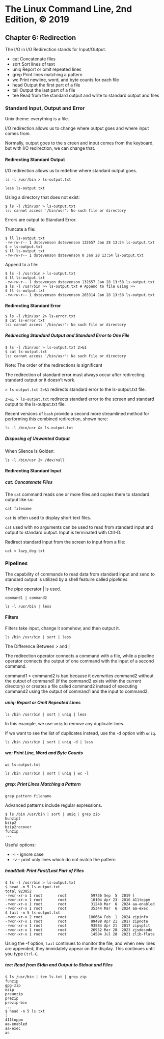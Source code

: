 # The Linux Command Line, 2nd Edition, © 2019

## Chapter 6: Redirection

The I/O in I/O Redirection stands for Input/Output.

* cat Concatenate files
* sort Sort lines of text
* uniq Report or omit repeated lines
* grep Print lines matching a pattern
* wc Print newline, word, and byte counts for each file
* head Output the first part of a file
* tail Output the last part of a file
* tee Read from the standard output and write to standard output and files

### Standard Input, Output and Error

Unix theme: everything is a file.

I/O redirection allows us to change where output goes and where input comes from.

Normally, output goes to the s creen and input comes from the keyboard,
but with I/O redirection, we can change that.

#### Redirecting Standard Output

I/O redirection allows us to redefine where standard output goes.

`ls -l /usr/bin > ls-output.txt`

`less ls-output.txt`

Using a directory that does not exist:

```
$ ls -l /bin/usr > ls-output.txt
ls: cannot access '/bin/usr': No such file or directory
```

Errors are output to Standard Error.

Truncate a file:

```
$ ll ls-output.txt
-rw-rw-r-- 1 dstevenson dstevenson 132657 Jan 28 13:54 ls-output.txt
$ > ls-output.txt
$ ll ls-output.txt
-rw-rw-r-- 1 dstevenson dstevenson 0 Jan 28 13:54 ls-output.txt
```

Append to a file:

```
$ ls -l /usr/bin > ls-output.txt
$ ll ls-output.txt
-rw-rw-r-- 1 dstevenson dstevenson 132657 Jan 28 13:58 ls-output.txt
$ ls -l /usr/bin >> ls-output.txt # Append to file using >>
$ ll ls-output.txt
-rw-rw-r-- 1 dstevenson dstevenson 265314 Jan 28 13:58 ls-output.txt
```

#### Redirecting Standard Error

```
$ ls -l /bin/usr 2> ls-error.txt
$ cat ls-error.txt
ls: cannot access '/bin/usr': No such file or directory
```
##### Redirecting Standard Output and Standard Error to One File

```
$ ls -l /bin/usr > ls-output.txt 2>&1
$ cat ls-output.txt
ls: cannot access '/bin/usr': No such file or directory
```

Note: The order of the redirections is significant

The redirection of standard error must always occur after redirecting standard output
or it doesn't work.

`> ls-output.txt 2>&1` redirects standard error to the ls-output.txt file.

`2>&1 > ls-output.txt` redirects standard error to the screen and standard output to the ls-output.txt file.

Recent versions of `bash` provide a second more streamlined method for performing this combined redirection, shown here:

`ls -l /bin/usr &> ls-output.txt`

##### Disposing of Unwanted Output

When Silence Is Golden:

`ls -l /bin/usr 2> /dev/null`

#### Redirecting Standard Input

##### cat: Concatenate Files

The `cat` command reads one or more files and copies them to standard output like so:

`cat filename`

`cat` is often used to display short text files.

`cat` used with no arguments can be used to read from standard input and output to standard output.
Input is terminated with Ctrl-D.

Redirect standard input from the screen to input from a file:

`cat < lazy_dog.txt`

### Pipelines

The capability of commands to read data from standard input and send to standard output is utilized by a shell featuire called _pipelines_.

The pipe operator | is used.

`command1 | command2`

`ls -l /usr/bin | less`

#### Filters

Filters take input, change it somehow, and then output it.

`ls /bin /usr/bin | sort | less`

The Difference Between > and | 

The redirection operator connects a command with a file, while a pipeline operator
connects the output of one command with the input of a second command.

command1 > command2 is bad because it overwrites command2 without the output of command1 (if the command2 exists within the current directory) or creates a file called command2 instead of executing command2 using the output of command1 and the input to command2.

##### uniq: Report or Omit Repeated Lines

`ls /bin /usr/bin | sort | uniq | less`

In this example, we use `uniq` to remove any duplicate lines.

If we want to see the list of duplicates instead, use the -d option with `uniq`.

`ls /bin /usr/bin | sort | uniq -d | less`

##### wc: Print Line, Word and Byte Counts

`wc ls-output.txt`

`ls /bin /usr/bin | sort | uniq | wc -l`

##### grep: Print Lines Matching a Pattern

`grep pattern filename`

Advanced patterns include regular expressions.

```
$ ls /bin /usr/bin | sort | uniq | grep zip
bunzip2
bzip2
bzip2recover
funzip
...
```

Useful options:

* -i - ignore case
* -v - print only lines which do not match the pattern

##### head/tail: Print First/Last Part of Files

```
$ ls -l /usr/bin > ls-output.txt
$ head -n 5 ls-output.txt
total 923852
-rwxr-xr-x 1 root       root           59736 Sep  5  2019 [
-rwxr-xr-x 1 root       root           10104 Apr 23  2016 411toppm
-rwxr-xr-x 1 root       root           31248 Mar  6  2024 aa-enabled
-rwxr-xr-x 1 root       root           35344 Mar  6  2024 aa-exec
$ tail -n 5 ls-output.txt
-rwxr-xr-x 2 root       root          186664 Feb  1  2024 zipinfo
-rwxr-xr-x 1 root       root           89488 Apr 21  2017 zipnote
-rwxr-xr-x 1 root       root           93584 Apr 21  2017 zipsplit
-rwxr-xr-x 1 root       root           26952 Mar 20  2023 zjsdecode
-rwxr-xr-x 1 root       root           14584 Jul 28  2021 zlib-flate
```

Using the -f option, `tail` continues to monitor the file, and when new lines are appended, 
they immidately appear on the display. This continues until you type `Ctrl-C`.

##### tee: Read from Stdin and Output to Stdout and Files

```
$ ls /usr/bin | tee ls.txt | grep zip
funzip
gpg-zip
mzip
preunzip
prezip
prezip-bin
...
$ head -n 5 ls.txt
[
411toppm
aa-enabled
aa-exec
ac
```